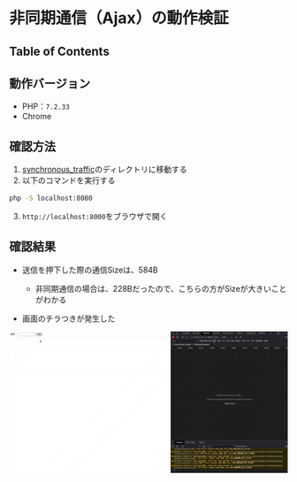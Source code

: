 # 非同期通信（Ajax）の動作検証

## Table of Contents
<!-- START doctoc -->
<!-- END doctoc -->

## 動作バージョン

- PHP：`7.2.33`
- Chrome

## 確認方法

1. [synchronous_traffic](../synchronous_traffic)のディレクトリに移動する
2. 以下のコマンドを実行する

```bash
php -S localhost:8080
```

3. `http://localhost:8000`をブラウザで開く

## 確認結果

- 送信を押下した際の通信Sizeは、584B
  - 非同期通信の場合は、228Bだったので、こちらの方がSizeが大きいことがわかる

- 画面のチラつきが発生した

![](../../assets/../../../assets/synchronous_traffic.gif)